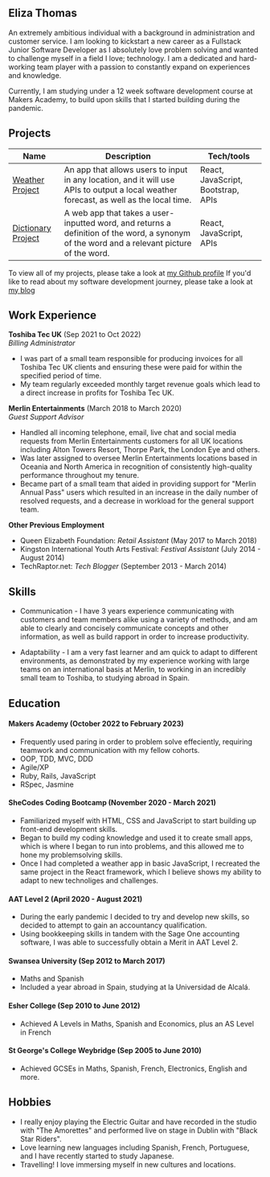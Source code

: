 ## Eliza Thomas

An extremely ambitious individual with a background in administration and customer service. I am looking to kickstart a new career as a Fullstack Junior Software Developer as I absolutely love problem solving and wanted to challenge myself in a field I love; technology. I am a dedicated and hard-working team player with a passion to constantly expand on experiences and knowledge.

Currently, I am studying under a 12 week software development course at Makers Academy, to build upon skills that I started building during the pandemic. 

## Projects

| Name                         | Description       | Tech/tools        |
| ---------------------------- | ----------------- | ----------------- |
| [Weather Project](https://github.com/elizamthomas1994/weather-react) | An app that allows users to input in any location, and it will use APIs to output a local weather forecast, as well as the local time. | React, JavaScript, Bootstrap, APIs |
| [Dictionary Project](https://github.com/elizamthomas1994/dictionary-react-project) | A web app that takes a user-inputted word, and returns a definition of the word, a synonym of the word and a relevant picture of the word. | React, JavaScript, APIs |

To view all of my projects, please take a look at [my Github profile](https://github.com/elizamthomas1994)
If you'd like to read about my software development journey, please take a look at [my blog](https://medium.com/@elizamthomas1994/why-i-decided-to-pursue-becoming-a-software-developer-c82d2420715)

## Work Experience

**Toshiba Tec UK** (Sep 2021 to Oct 2022)  
_Billing Administrator_

- I was part of a small team responsible for producing invoices for all Toshiba Tec UK clients and ensuring these were paid for within the specified period of time.
- My team regularly exceeded monthly target revenue goals which lead to a direct increase in profits for Toshiba Tec UK.

**Merlin Entertainments** (March 2018 to March 2020)  
_Guest Support Advisor_

- Handled all incoming telephone, email, live chat and social media requests from Merlin Entertainments customers for all UK locations including Alton Towers Resort, Thorpe Park, the London Eye and others.
- Was later assigned to oversee Merlin Entertainments locations based in Oceania and North America in recognition of consistently high-quality performance throughout my tenure.
- Became part of a small team that aided in providing support for "Merlin Annual Pass" users which resulted in an increase in the daily number of resolved requests, and a decrease in workload for the general support team.

**Other Previous Employment**
- Queen Elizabeth Foundation: _Retail Assistant_ (May 2017 to March 2018)
- Kingston International Youth Arts Festival: _Festival Assistant_ (July 2014 - August 2014)
- TechRaptor.net: _Tech Blogger_ (September 2013 - March 2014)

## Skills

- Communication - I have 3 years experience communicating with customers and team members alike using a variety of methods, and am able to clearly and concisely communicate concepts and other information, as well as build rapport in order to increase productivity.

- Adaptability - I am a very fast learner and am quick to adapt to different environments, as demonstrated by my experience working with large teams on an international basis at Merlin, to working in an incredibly small team to Toshiba, to studying abroad in Spain.

## Education

#### Makers Academy (October 2022 to February 2023)
- Frequently used paring in order to problem solve effeciently, requiring teamwork and communication with my fellow cohorts.
- OOP, TDD, MVC, DDD
- Agile/XP
- Ruby, Rails, JavaScript
- RSpec, Jasmine

#### SheCodes Coding Bootcamp (November 2020 - March 2021)
- Familiarized myself with HTML, CSS and JavaScript to start building up front-end development skills.
- Began to build my coding knowledge and used it to create small apps, which is where I began to run into problems, and this allowed me to hone my problemsolving skills.
- Once I had completed a weather app in basic JavaScript, I recreated the same project in the React framework, which I believe shows my ability to adapt to new technoliges and challenges.

#### AAT Level 2 (April 2020 - August 2021)
- During the early pandemic I decided to try and develop new skills, so decided to attempt to gain an accountancy qualification.
- Using bookkeeping skills in tandem with the Sage One accounting software, I was able to successfully obtain a Merit in AAT Level 2.

#### Swansea University (Sep 2012 to March 2017)
- Maths and Spanish
- Included a year abroad in Spain, studying at la Universidad de Alcalá.

#### Esher College (Sep 2010 to June 2012)
- Achieved A Levels in Maths, Spanish and Economics, plus an AS Level in French

#### St George's College Weybridge (Sep 2005 to June 2010)
- Achieved GCSEs in Maths, Spanish, French, Electronics, English and more.

## Hobbies
- I really enjoy playing the Electric Guitar and have recorded in the studio with "The Amorettes" and performed live on stage in Dublin with "Black Star Riders".
- Love learning new languages including Spanish, French, Portuguese, and I have recently started to study Japanese.
- Travelling! I love immersing myself in new cultures and locations.
